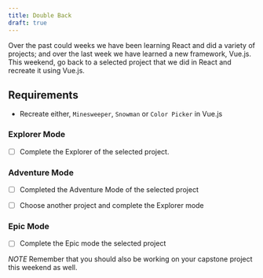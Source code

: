 ```yaml
---
title: Double Back
draft: true
---
```


Over the past could weeks we have been learning React and did a variety of projects; and over the last week we have learned a new framework, Vue.js. This weekend, go back to a selected project that we did in React and recreate it using Vue.js.

## Requirements

* Recreate either, `Minesweeper`, `Snowman` or `Color Picker` in Vue.js


### Explorer Mode

- [ ] Complete the Explorer of the selected project. 

### Adventure Mode
- [ ] Completed the Adventure Mode of the selected project
- [ ] Choose another project and complete the Explorer mode


### Epic Mode
- [ ] Complete the Epic mode the selected project
 

 *NOTE* Remember that you should also be working on your capstone project this weekend as well. 